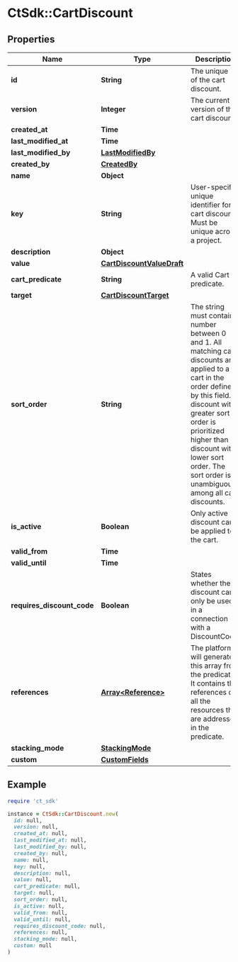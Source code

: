 # CtSdk::CartDiscount

## Properties

| Name | Type | Description | Notes |
| ---- | ---- | ----------- | ----- |
| **id** | **String** | The unique ID of the cart discount. |  |
| **version** | **Integer** | The current version of the cart discount. |  |
| **created_at** | **Time** |  |  |
| **last_modified_at** | **Time** |  |  |
| **last_modified_by** | [**LastModifiedBy**](LastModifiedBy.md) |  | [optional] |
| **created_by** | [**CreatedBy**](CreatedBy.md) |  | [optional] |
| **name** | **Object** |  | [optional] |
| **key** | **String** | User-specific unique identifier for a cart discount. Must be unique across a project. | [optional] |
| **description** | **Object** |  | [optional] |
| **value** | [**CartDiscountValueDraft**](CartDiscountValueDraft.md) |  | [optional] |
| **cart_predicate** | **String** | A valid Cart predicate. | [optional] |
| **target** | [**CartDiscountTarget**](CartDiscountTarget.md) |  | [optional] |
| **sort_order** | **String** | The string must contain a number between 0 and 1. All matching cart discounts are applied to a cart in the order defined by this field. A discount with greater sort order is prioritized higher than a discount with lower sort order. The sort order is unambiguous among all cart discounts. | [optional] |
| **is_active** | **Boolean** | Only active discount can be applied to the cart. | [optional] |
| **valid_from** | **Time** |  | [optional] |
| **valid_until** | **Time** |  | [optional] |
| **requires_discount_code** | **Boolean** | States whether the discount can only be used in a connection with a DiscountCode. | [optional] |
| **references** | [**Array&lt;Reference&gt;**](Reference.md) | The platform will generate this array from the predicate. It contains the references of all the resources that are addressed in the predicate. | [optional] |
| **stacking_mode** | [**StackingMode**](StackingMode.md) |  | [optional] |
| **custom** | [**CustomFields**](CustomFields.md) |  | [optional] |

## Example

```ruby
require 'ct_sdk'

instance = CtSdk::CartDiscount.new(
  id: null,
  version: null,
  created_at: null,
  last_modified_at: null,
  last_modified_by: null,
  created_by: null,
  name: null,
  key: null,
  description: null,
  value: null,
  cart_predicate: null,
  target: null,
  sort_order: null,
  is_active: null,
  valid_from: null,
  valid_until: null,
  requires_discount_code: null,
  references: null,
  stacking_mode: null,
  custom: null
)
```

